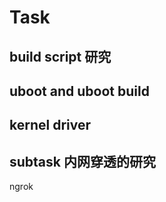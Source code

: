 # Task


## build script 研究



## uboot and uboot build

## kernel driver


## subtask 内网穿透的研究
ngrok
